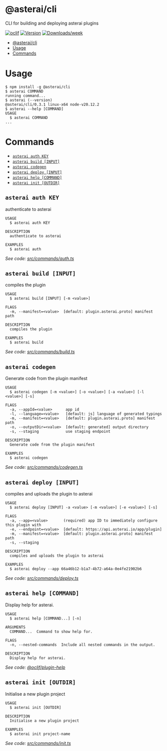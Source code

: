 # @asterai/cli

CLI for building and deploying asterai plugins

[![oclif](https://img.shields.io/badge/cli-oclif-brightgreen.svg)](https://oclif.io)
[![Version](https://img.shields.io/npm/v/@asterai/cli.svg)](https://npmjs.org/package/@asterai/cli)
[![Downloads/week](https://img.shields.io/npm/dw/@asterai/cli.svg)](https://npmjs.org/package/@asterai/cli)

<!-- toc -->

- [@asterai/cli](#asteraicli)
- [Usage](#usage)
- [Commands](#commands)
<!-- tocstop -->

# Usage

<!-- usage -->

```sh-session
$ npm install -g @asterai/cli
$ asterai COMMAND
running command...
$ asterai (--version)
@asterai/cli/0.3.1 linux-x64 node-v20.12.2
$ asterai --help [COMMAND]
USAGE
  $ asterai COMMAND
...
```

<!-- usagestop -->

# Commands

<!-- commands -->

- [`asterai auth KEY`](#asterai-auth-key)
- [`asterai build [INPUT]`](#asterai-build-input)
- [`asterai codegen`](#asterai-codegen)
- [`asterai deploy [INPUT]`](#asterai-deploy-input)
- [`asterai help [COMMAND]`](#asterai-help-command)
- [`asterai init [OUTDIR]`](#asterai-init-outdir)

## `asterai auth KEY`

authenticate to asterai

```
USAGE
  $ asterai auth KEY

DESCRIPTION
  authenticate to asterai

EXAMPLES
  $ asterai auth
```

_See code: [src/commands/auth.ts](https://github.com/asterai-io/asterai-sdk/blob/v0.3.1/src/commands/auth.ts)_

## `asterai build [INPUT]`

compiles the plugin

```
USAGE
  $ asterai build [INPUT] [-m <value>]

FLAGS
  -m, --manifest=<value>  [default: plugin.asterai.proto] manifest path

DESCRIPTION
  compiles the plugin

EXAMPLES
  $ asterai build
```

_See code: [src/commands/build.ts](https://github.com/asterai-io/asterai-sdk/blob/v0.3.1/src/commands/build.ts)_

## `asterai codegen`

Generate code from the plugin manifest

```
USAGE
  $ asterai codegen [-m <value>] [-o <value>] [-a <value>] [-l <value>] [-s]

FLAGS
  -a, --appId=<value>      app id
  -l, --language=<value>   [default: js] language of generated typings
  -m, --manifest=<value>   [default: plugin.asterai.proto] manifest path
  -o, --outputDir=<value>  [default: generated] output directory
  -s, --staging            use staging endpoint

DESCRIPTION
  Generate code from the plugin manifest

EXAMPLES
  $ asterai codegen
```

_See code: [src/commands/codegen.ts](https://github.com/asterai-io/asterai-sdk/blob/v0.3.1/src/commands/codegen.ts)_

## `asterai deploy [INPUT]`

compiles and uploads the plugin to asterai

```
USAGE
  $ asterai deploy [INPUT] -a <value> [-m <value>] [-e <value>] [-s]

FLAGS
  -a, --app=<value>       (required) app ID to immediately configure this plugin with
  -e, --endpoint=<value>  [default: https://api.asterai.io/app/plugin]
  -m, --manifest=<value>  [default: plugin.asterai.proto] manifest path
  -s, --staging

DESCRIPTION
  compiles and uploads the plugin to asterai

EXAMPLES
  $ asterai deploy --app 66a46b12-b1a7-4b72-a64a-0e4fe21902b6
```

_See code: [src/commands/deploy.ts](https://github.com/asterai-io/asterai-sdk/blob/v0.3.1/src/commands/deploy.ts)_

## `asterai help [COMMAND]`

Display help for asterai.

```
USAGE
  $ asterai help [COMMAND...] [-n]

ARGUMENTS
  COMMAND...  Command to show help for.

FLAGS
  -n, --nested-commands  Include all nested commands in the output.

DESCRIPTION
  Display help for asterai.
```

_See code: [@oclif/plugin-help](https://github.com/oclif/plugin-help/blob/v6.0.22/src/commands/help.ts)_

## `asterai init [OUTDIR]`

Initialise a new plugin project

```
USAGE
  $ asterai init [OUTDIR]

DESCRIPTION
  Initialise a new plugin project

EXAMPLES
  $ asterai init project-name
```

_See code: [src/commands/init.ts](https://github.com/asterai-io/asterai-sdk/blob/v0.3.1/src/commands/init.ts)_

<!-- commandsstop -->
